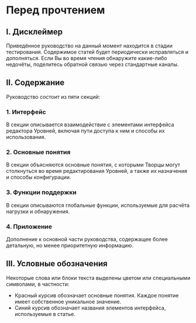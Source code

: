 # Перед прочтением

## I. Дисклеймер

Приведённое руководство на данный момент находится в стадии тестирования. Содержимое статей будет периодически исправляться и дополняться. Если Вы во время чтения обнаружите какие-либо недочёты, поделитесь обратной связью через стандартные каналы.

## II. Содержание

Руководство состоит из пяти секций:

### 1. Интерфейс

В секции описывается взаимодействие с элементами интерфейса редактора Уровней, включая пути доступа к ним и способы их использования.

### 2. Основные понятия

В секции объясняются основные понятия, с которыми Творцы могут столкнуться во время редактирования Уровней, а также их назначения и способы конфигурации.

### 3. Функции поддержки

В секции описываются глобальные функции, используемые для расчёта нагрузки и обнаружения.

### 4. Приложение

Дополнение к основной части руководства, содержащее более детальную, но менее приоритетную информацию.

## III. Условные обозначения

Некоторые слова или блоки текста выделены цветом или специальными символами, в частности:

* <span class="text-red">Красный курсив</span> обозначает основные понятия. Каждое понятие имеет собственное уникальное значение.
* <span class="text-blue">Синий курсив</span> обозначает названия элементов интерфейса, используемые в статье.
